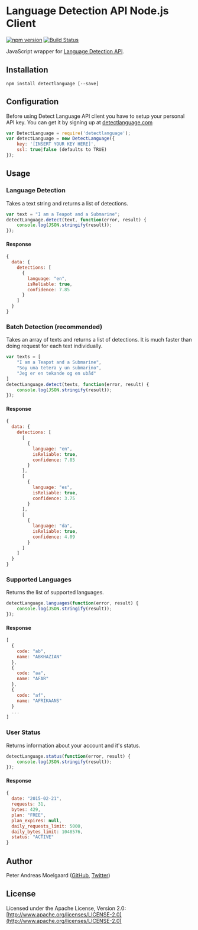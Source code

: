 Language Detection API Node.js Client
===

[![npm version](https://badge.fury.io/js/detectlanguage.svg)](https://badge.fury.io/js/detectlanguage)
[![Build Status](https://travis-ci.org/detectlanguage/detectlanguage-node.svg?branch=master)](https://travis-ci.org/detectlanguage/detectlanguage-node)

JavaScript wrapper for [Language Detection API](https://detectlanguage.com/).

## Installation

```
npm install detectlanguage [--save]
```

## Configuration

Before using Detect Language API client you have to setup your personal API key.
You can get it by signing up at [detectlanguage.com](https://detectlanguage.com)

```javascript
var DetectLanguage = require('detectlanguage');
var detectLanguage = new DetectLanguage({
    key: '[INSERT YOUR KEY HERE]',
    ssl: true|false (defaults to TRUE)
});
```

## Usage

### Language Detection

Takes a text string and returns a list of detections.

```javascript
var text = "I am a Teapot and a Submarine";
detectLanguage.detect(text, function(error, result) {
    console.log(JSON.stringify(result));
});
```

#### Response

```javascript
{
  data: {
    detections: [
      {
        language: "en",
        isReliable: true,
        confidence: 7.85
      }
    ]
  }
}
```

### Batch Detection (recommended)

Takes an array of texts and returns a list of detections.
It is much faster than doing request for each text individually.

```javascript
var texts = [
    "I am a Teapot and a Submarine",
    "Soy una tetera y un submarino",
    "Jeg er en tekande og en ubåd"
]
detectLanguage.detect(texts, function(error, result) {
    console.log(JSON.stringify(result));
});
```

#### Response

```javascript
{
  data: {
    detections: [
      [
        {
          language: "en",
          isReliable: true,
          confidence: 7.85
        }
      ],
      [
        {
          language: "es",
          isReliable: true,
          confidence: 3.75
        }
      ],
      [
        {
          language: "da",
          isReliable: true,
          confidence: 4.09
        }
      ]
    ]
  }
}
```

### Supported Languages

Returns the list of supported languages.

```javascript
detectLanguage.languages(function(error, result) {
    console.log(JSON.stringify(result));
});
```

#### Response

```javascript
[
  {
    code: "ab",
    name: "ABKHAZIAN"
  },
  {
    code: "aa",
    name: "AFAR"
  },
  {
    code: "af",
    name: "AFRIKAANS"
  }
  ...
]
```

### User Status

Returns information about your account and it's status.

```javascript
detectLanguage.status(function(error, result) {
    console.log(JSON.stringify(result));
});
```

#### Response

```javascript
{
  date: "2015-02-21",
  requests: 31,
  bytes: 429,
  plan: "FREE",
  plan_expires: null,
  daily_requests_limit: 5000,
  daily_bytes_limit: 1048576,
  status: "ACTIVE"
}
```

## Author

Peter Andreas Moelgaard ([GitHub](https://github.com/pmoelgaard), [Twitter](https://twitter.com/petermoelgaard))

## License

Licensed under the Apache License, Version 2.0: [http://www.apache.org/licenses/LICENSE-2.0](http://www.apache.org/licenses/LICENSE-2.0)
